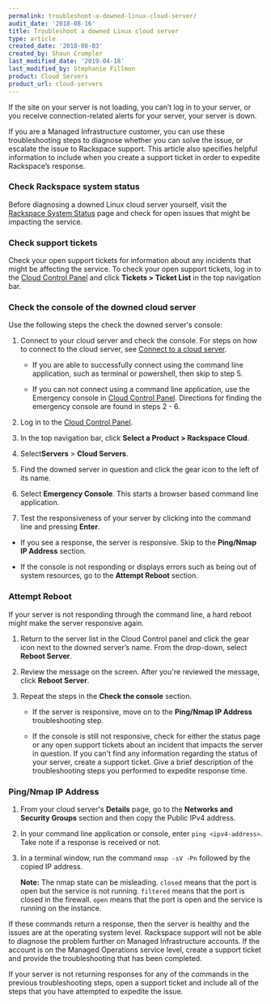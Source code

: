 ```yaml
---
permalink: troubleshoot-a-downed-linux-cloud-server/
audit_date: '2018-08-16'
title: Troubleshoot a downed Linux cloud server
type: article
created_date: '2018-08-03'
created_by: Shaun Crumpler
last_modified_date: '2019-04-18'
last_modified_by: Stephanie Fillmon
product: Cloud Servers
product_url: cloud-servers
---
```


If the site on your server is not loading, you can’t log in to your server, or
you receive connection-related alerts for your server, your server is down.

If you are a Managed Infrastructure customer, you can use these troubleshooting
steps to diagnose whether you can solve the issue, or escalate the issue to
Rackspace support. This article also specifies helpful information to include
when you create a support ticket in order to expedite Rackspace’s response.


### Check Rackspace system status

Before diagnosing a downed Linux cloud server yourself, visit the
[Rackspace System Status](https://rackspace.service-now.com/system_status/) page
and check for open issues that might
be impacting the service.

### Check support tickets

Check your open support tickets for information about any incidents that might
be affecting the service. To check your open support tickets, log in to the
[Cloud Control Panel](https://login.rackspace.com/) and click
**Tickets > Ticket List** in the top navigation bar.

### Check the console of the downed cloud server

Use the following steps the check the downed server's console:

1. Connect to your cloud server and check the console. For steps on how to connect
   to the cloud server, see [Connect to a cloud server](/how-to/connect-to-a-cloud-server).

   - If you are able to successfully connect using the command line application,
     such as terminal or powershell, then skip to step 5.

   - If you can not connect using a command line application, use the Emergency
     console in [Cloud Control Panel](https://login.rackspace.com/). Directions
     for finding the emergency console are found in steps 2 - 6.

2. Log in to the [Cloud Control Panel](https://login.rackspace.com).

3. In the top navigation bar, click **Select a Product > Rackspace Cloud**.

4. Select**Servers** > **Cloud Servers**.

5. Find the downed server in question and click the gear icon to the left of its name.

6. Select **Emergency Console**. This starts a browser based command line application.

7. Test the responsiveness of your server by clicking into the command line and pressing **Enter**.

  - If you see a response, the server is responsive. Skip to the **Ping/Nmap IP Address** section.

  - If the console is not responding or displays errors such as being out of system
    resources, go to the **Attempt Reboot** section.


### Attempt Reboot

If your server is not responding through the command line, a hard reboot might
make the server responsive again.

1. Return to the server list in the Cloud Control panel and click the gear icon
   next to the downed server’s name. From the drop-down, select **Reboot Server**.
2. Review the message on the screen. After you're reviewed the message, click **Reboot Server**.
3. Repeat the steps in the **Check the console** section.

   - If the server is responsive, move on to the **Ping/Nmap IP Address** troubleshooting step.

   - If the console is still not responsive, check for either the status page
     or any open support tickets about an incident that impacts the server in
     question. If you can't find any information regarding the status of your
     server, create a support ticket. Give a brief description of the
     troubleshooting steps you performed to expedite response time.

### Ping/Nmap IP Address

1. From your cloud server's **Details** page, go to the **Networks and Security Groups**
   section and then copy the Public IPv4 address.

2. In your command line application or console, enter `ping <ipv4-address>`.
   Take note if a response is received or not.

3. In a terminal window, run the command `nmap -sV -Pn` followed by the copied
   IP address.

   **Note:** The nmap state can be misleading. `closed` means that the port is
   open but the service is not running. `filtered` means that the port is closed
   in the firewall. `open` means that the port is open and the service is running
   on the instance.

If these commands return a response, then the server is healthy and the issues
are at the operating system level. Rackspace support will not be able to diagnose
the problem further on Managed Infrastructure accounts. If the account is on the
Managed Operations service level, create a support ticket and provide the
troubleshooting that has been completed.

If your server is not returning responses for any of the commands in the previous
troubleshooting steps, open a support ticket and include all of the steps that you
have attempted to expedite the issue.




<script type="application/ld+json">
{
"@context": "http://schema.org/",
"@type": "HowTo",
"name": "Troubleshoot a downed Linux cloud server",
"description": "You can use these troubleshooting steps to diagnose whether you can solve the issue, or escalate the issue to Rackspace support.",
"step": [{
	"@type": "HowToSection",
	"name": "Check Rackspace system status",
	"itemListElement": [{
		"@type": "HowToStep",
		"name": "Check Rackspace system status",
		"text": "Before diagnosing a downed Linux cloud server yourself, visit the Rackspace System Status page and check for open issues that might be impacting the service."
	}]},{
	"@type": "HowToSection",
	"name": "Check support tickets",
	"itemListElement": [{
		"@type": "HowToStep",
		"name": "Check Support Tickets",
		"text": "Check your open support tickets for information about any incidents that might be affecting the service. To check your open support tickets, log in to the Cloud Control Panel and click Tickets > Ticket List in the top navigation bar."
	}]},{
	"@type": "HowToSection",
	"name": "Check the console of the downed cloud server",
	"description": "Use the following steps the check the downed server’s console:",
	"itemListElement": [{
		"@type": "HowToStep",
		"text": "Connect to your cloud server and check the console. For steps on how to connect to the cloud server, see Connect to a cloud server.",
		"itemListElement": [{
			"@type": "HowToDirection",
			"text": "If you are able to successfully connect using the command line application, such as terminal or powershell, then skip to step 5."
			},{
			"@type": "HowToDirection",
			"text": "If you can not connect using a command line application, use the Emergency console in Cloud Control Panel. Directions for finding the emergency console are found in steps 2 - 6."
		}]},{
		"@type": "HowToStep",
		"text": "Log in to the Cloud Control Panel."
		},{
		"@type": "HowToStep",
		"text": "In the top navigation bar, click Select a Product > Rackspace Cloud."
		},{
		"@type": "HowToStep",
		"text": "Select Servers > Cloud Servers."
		},{
		"@type": "HowToStep",
		"text": "Find the downed server in question and click the gear icon to the left of its name."
		},{
		"@type": "HowToStep",
		"text": "Select Emergency Console. This starts a browser based command line application."
		},{
		"@type": "HowToStep",
		"text": "Test the responsiveness of your server by clicking into the command line and pressing Enter.",
		"itemListElement": [{
			"@type": "HowToDirection",
			"text": "If you see a response, the server is responsive. Skip to the Ping/Nmap IP Address section."
			},{
			"@type": "HowToDirection",
			"text": "If the console is not responding or displays errors such as being out of system resources, go to the Attempt Reboot section."
	}]}]},{
	"@type": "HowToSection",
	"name": "Attempt Reboot",
	"description": "If your server is not responding through the command line, a hard reboot might make the server responsive again.",
	"itemListElement": [{
		"@type": "HowToStep",
		"text": "Return to the server list in the Cloud Control panel and click the gear icon next to the downed server’s name. From the drop-down, select Reboot Server."
		},{
		"@type": "HowToStep",
		"text": "Review the message on the screen. After you’re reviewed the message, click Reboot Server."
		},{
		"@type": "HowToStep",
		"text": "Repeat the steps in the Check the console section.",
		"itemListElement": [{
			"@type": "HowToDirection",
			"text": "If the server is responsive, move on to the Ping/Nmap IP Address troubleshooting step."
			},{
			"@type": "HowToDirection",
			"text": "If the console is still not responsive, check for either the status page or any open support tickets about an incident that impacts the server in question. If you can’t find any information regarding the status of your server, create a support ticket. Give a brief description of the troubleshooting steps you performed to expedite response time."
	}]}]},{
	"@type": "HowToSection",
	"name": "Ping/Nmap IP Address",
	"itemListElement": [{
		"@type": "HowToStep",
		"text": "From your cloud server’s Details page, go to the Networks and Security Groups section and then copy the Public IPv4 address."
		},{
		"@type": "HowToStep",
		"text": "In your command line application or console, enter ping <ipv4-address>. Take note if a response is received or not."
		},{
		"@type": "HowToStep",
		"text": "In a terminal window, run the command nmap -sV -Pn followed by the copied IP address.",
		"itemListElement": [{
			"@type": "HowToTip",
			"text": "The nmap state can be misleading. closed means that the port is open but the service is not running. filtered means that the port is closed in the firewall. open means that the port is open and the service is running on the instance."
			},{
			"@type": "HowToDirection",
			"text": "If these commands return a response, then the server is healthy and the issues are at the operating system level."
			},{
			"@type": "HowToDirection",
			"text": "If your server is not returning responses for any of the commands in the previous troubleshooting steps, open a support ticket and include all of the steps that you have attempted to expedite the issue."
}]}]}]}
</script>
